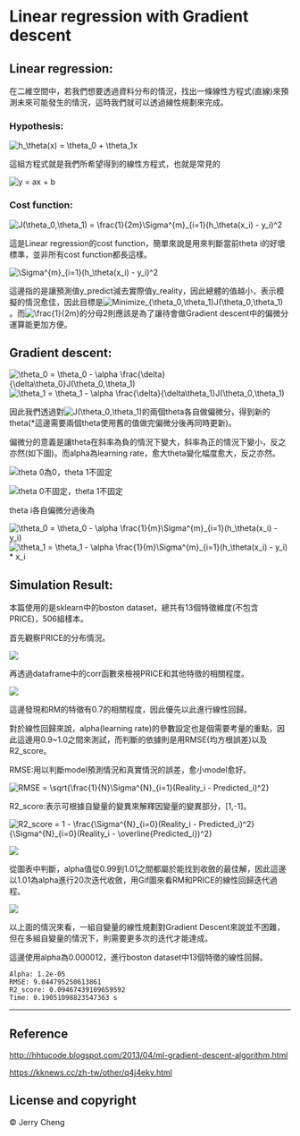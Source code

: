 # Linear regression with Gradient descent

## Linear regression:
在二維空間中，若我們想要透過資料分布的情況，找出一條線性方程式(直線)來預測未來可能發生的情況，這時我們就可以透過線性規劃來完成。

### Hypothesis:
<img src="https://latex.codecogs.com/gif.latex?h_\theta(x)&space;=&space;\theta_0&space;&plus;&space;\theta_1x" title="h_\theta(x) = \theta_0 + \theta_1x" />

這組方程式就是我們所希望得到的線性方程式，也就是常見的

<img src="https://latex.codecogs.com/gif.latex?y&space;=&space;ax&space;&plus;&space;b" title="y = ax + b" />

### Cost function:
<img src="https://latex.codecogs.com/gif.latex?J(\theta_0,\theta_1)&space;=&space;\frac{1}{2m}\Sigma^{m}_{i=1}(h_\theta(x_i)&space;-&space;y_i)^2" title="J(\theta_0,\theta_1) = \frac{1}{2m}\Sigma^{m}_{i=1}(h_\theta(x_i) - y_i)^2" />

這是Linear regression的cost function，簡單來說是用來判斷當前theta i的好壞標準，並非所有cost function都長這樣。

<img src="https://latex.codecogs.com/gif.latex?\Sigma^{m}_{i=1}(h_\theta(x_i)&space;-&space;y_i)^2" title="\Sigma^{m}_{i=1}(h_\theta(x_i) - y_i)^2" />

這邊指的是讓預測值y_predict減去實際值y_reality，因此總體的值越小，表示模擬的情況愈佳，因此目標是<img src="https://latex.codecogs.com/gif.latex?Minimize_{\theta_0,\theta_1}J(\theta_0,\theta_1)" title="Minimize_{\theta_0,\theta_1}J(\theta_0,\theta_1)" />。而<img src="https://latex.codecogs.com/gif.latex?\frac{1}{2m}" title="\frac{1}{2m}" />的分母2則應該是為了讓待會做Gradient descent中的偏微分運算能更加方便。

## Gradient descent:

<img src="https://latex.codecogs.com/gif.latex?\theta_0&space;=&space;\theta_0&space;-&space;\alpha&space;\frac{\delta}{\delta\theta_0}J(\theta_0,\theta_1)" title="\theta_0 = \theta_0 - \alpha \frac{\delta}{\delta\theta_0}J(\theta_0,\theta_1)" />

<img src="https://latex.codecogs.com/gif.latex?\theta_1&space;=&space;\theta_1&space;-&space;\alpha&space;\frac{\delta}{\delta\theta_1}J(\theta_0,\theta_1)" title="\theta_1 = \theta_1 - \alpha \frac{\delta}{\delta\theta_1}J(\theta_0,\theta_1)" />

因此我們透過對<img src="https://latex.codecogs.com/gif.latex?J(\theta_0,\theta_1)" title="J(\theta_0,\theta_1)" />的兩個theta各自做偏微分，得到新的theta(*這邊需要兩個theta使用舊的值做完偏微分後再同時更新)。

偏微分的意義是讓theta在斜率為負的情況下變大，斜率為正的情況下變小，反之亦然(如下圖)。而alpha為learning rate，愈大theta變化幅度愈大，反之亦然。

![theta 0為0，theta 1不固定](image/GradientDescent2D.png)

![theta 0不固定，theta 1不固定](image/GradientDescent3D.png)

theta i各自偏微分過後為

<img src="https://latex.codecogs.com/gif.latex?\theta_0&space;=&space;\theta_0&space;-&space;\alpha&space;\frac{1}{m}\Sigma^{m}_{i=1}(h_\theta(x_i)&space;-&space;y_i)" title="\theta_0 = \theta_0 - \alpha \frac{1}{m}\Sigma^{m}_{i=1}(h_\theta(x_i) - y_i)" />

<img src="https://latex.codecogs.com/gif.latex?\theta_1&space;=&space;\theta_1&space;-&space;\alpha&space;\frac{1}{m}\Sigma^{m}_{i=1}(h_\theta(x_i)&space;-&space;y_i)&space;*&space;x_i" title="\theta_1 = \theta_1 - \alpha \frac{1}{m}\Sigma^{m}_{i=1}(h_\theta(x_i) - y_i) * x_i" />

## Simulation Result:

本篇使用的是sklearn中的boston dataset，總共有13個特徵維度(不包含PRICE)，506組樣本。

首先觀察PRICE的分布情況。

![](image/PriceRange.png)

再透過dataframe中的corr函數來檢視PRICE和其他特徵的相關程度。

![](image/PriceRelevance.png)

這邊發現和RM的特徵有0.7的相關程度，因此優先以此進行線性回歸。

對於線性回歸來說，alpha(learning rate)的參數設定也是個需要考量的重點，因此這邊用0.9~1.0之間來測試，而判斷的依據則是用RMSE(均方根誤差)以及R2_score。

RMSE:用以判斷model預測情況和真實情況的誤差，愈小model愈好。

<img src="https://latex.codecogs.com/gif.latex?RMSE&space;=&space;\sqrt{\frac{1}{N}\Sigma^{N}_{i=1}(Reality_i&space;-&space;Predicted_i)^2}" title="RMSE = \sqrt{\frac{1}{N}\Sigma^{N}_{i=1}(Reality_i - Predicted_i)^2}" />

R2_score:表示可根據自變量的變異來解釋因變量的變異部分，[1,-1]。

<img src="https://latex.codecogs.com/gif.latex?R2_score&space;=&space;1&space;-&space;\frac{\Sigma^{N}_{i=0}(Reality_i&space;-&space;Predicted_i)^2}{\Sigma^{N}_{i=0}(Reality_i&space;-&space;\overline{Predicted_i})^2}" title="R2_score = 1 - \frac{\Sigma^{N}_{i=0}(Reality_i - Predicted_i)^2}{\Sigma^{N}_{i=0}(Reality_i - \overline{Predicted_i})^2}" />

![](image/RM_RMSE&R2_score.png)

從圖表中判斷，alpha值從0.99到1.01之間都屬於能找到收斂的最佳解，因此這邊以1.01為alpha進行20次迭代收斂，用Gif圖來看RM和PRICE的線性回歸迭代過程。

![](image/Iteration.gif)

以上面的情況來看，一組自變量的線性規劃對Gradient Descent來說並不困難，但在多組自變量的情況下，則需要更多次的迭代才能達成。

這邊使用alpha為0.000012，進行boston dataset中13個特徵的線性回歸。

```
Alpha: 1.2e-05
RMSE: 9.044795250613861
R2_score: 0.09467439109659592
Time: 0.19051098823547363 s
```
---

## Reference
http://hhtucode.blogspot.com/2013/04/ml-gradient-descent-algorithm.html

https://kknews.cc/zh-tw/other/q4j4eky.html

## License and copyright
© Jerry Cheng

